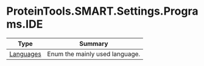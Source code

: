 ﻿
# ProteinTools.SMART.Settings.Programs.IDE

|Type|Summary|
|----|-------|
|[Languages](./Languages.md)|Enum the mainly used language.|

